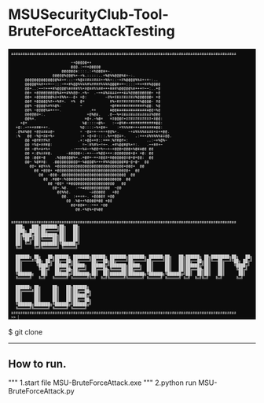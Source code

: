 # MSUSecurityClub-Tool-BruteForceAttackTesting

<img src="./image.png">

<p>$ git clone</p>
<hr>
<h2>How to run.</h2>
"""
1.start file MSU-BruteForceAttack.exe
"""
2.python run MSU-BruteForceAttack.py

